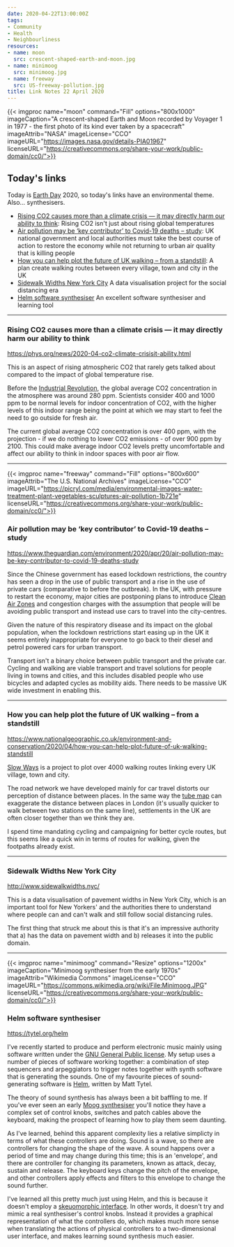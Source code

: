 ```yaml
---
date: 2020-04-22T13:00:00Z
tags:
- Community
- Health
- Neighbourliness
resources:
- name: moon
  src: crescent-shaped-earth-and-moon.jpg
- name: minimoog
  src: minimoog.jpg
- name: freeway
  src: US-freeway-pollution.jpg
title: Link Notes 22 April 2020
---
```


{{< imgproc
    name="moon"
    command="Fill"
    options="800x1000"
    imageCaption="A crescent-shaped Earth and Moon recorded by Voyager 1 in 1977 - the first photo of its kind ever taken by a spacecraft"
    imageAttrib="NASA"
    imageLicense="CCO"
    imageURL="https://images.nasa.gov/details-PIA01967"
    licenseURL="https://creativecommons.org/share-your-work/public-domain/cc0/">}}

## Today's links

Today is [Earth Day](https://en.wikipedia.org/wiki/Earth_Day) 2020, so today's links have an environmental theme. Also&hellip; synthesisers. 

* [Rising CO2 causes more than a climate crisis — it may directly harm our ability to think](/blog/links/2020/04/22#rising-co2-causes-more-than-a-climate-crisis-it-may-directly-harm-our-ability-to-think): Rising CO2 isn't just about rising global temperatures
* [Air pollution may be ‘key contributor’ to Covid-19 deaths – study](/blog/links/2020/04/22#air-pollution-may-be-key-contributor-to-covid-19-deaths-study): UK national government and local authorities must take the best course of action to restore the economy while not returning to urban air quality that is killing people 
* [How you can help plot the future of UK walking – from a standstill](/blog/links/2020/04/22#how-you-can-help-plot-the-future-of-uk-walking-from-a-standstill): A plan create walking routes between every village, town and city in the UK
* [Sidewalk Widths New York City](/blog/links/2020/04/22#sidewalk-widths-new-york-city) A data visualisation project for the social distancing era
* [Helm software synthesiser](/blog/links/2020/04/22#helm-software-synthesiser) An excellent software synthesiser and learning tool

<!-- * [Using a 1930 Teletype as a Linux Terminal](/blog/links/2020/04/21#using-a-1930-teletype-as-a-linux-terminal): Using 1930s tech to operate a modern computer. -->

<!--more-->

---

### Rising CO2 causes more than a climate crisis — it may directly harm our ability to think

https://phys.org/news/2020-04-co2-climate-crisisit-ability.html

This is an aspect of rising atmospheric CO2 that rarely gets talked about compared to the impact of global temperature rise. 

Before the [Industrial Revolution](https://en.wikipedia.org/wiki/Industrial_Revolution), the global average CO2 concentration in the atmosphere was around 280 ppm. Scientists consider 400 and 1000 ppm to be normal levels for indoor concentration of CO2, with the higher levels of this indoor range being the point at which we may start to feel the need to go outside for fresh air.

The current global average CO2 concentration is over 400 ppm, with the projection - if we do nothing to lower CO2 emissions - of over 900 ppm by 2100. This could make average indoor CO2 levels pretty uncomfortable and affect our ability to think in indoor spaces with poor air flow.

---

{{< imgproc
    name="freeway"
    command="Fill"
    options="800x600"
    imageAttrib="The U.S. National Archives"
    imageLicense="CCO"
    imageURL="https://picryl.com/media/environmental-images-water-treatment-plant-vegetables-sculptures-air-pollution-1b721e"
    licenseURL="https://creativecommons.org/share-your-work/public-domain/cc0/">}}


### Air pollution may be ‘key contributor’ to Covid-19 deaths – study

https://www.theguardian.com/environment/2020/apr/20/air-pollution-may-be-key-contributor-to-covid-19-deaths-study

Since the Chinese government has eased lockdown restrictions, the country has seen a drop in the use of public transport and a rise in the use of private cars (comparative to before the outbreak). In the UK, with pressure to restart the economy, major cities are postponing plans to introduce [Clean Air Zones](https://en.wikipedia.org/wiki/Clean_Air_Zone) and congestion charges with the assumption that people will be avoiding public transport and instead use cars to travel into the city-centres.

Given the nature of this respiratory disease and its impact on the global population, when the lockdown restrictions start easing up in the UK it seems entirely inappropriate for everyone to go back to their diesel and petrol powered cars for urban transport.

Transport isn't a binary choice between public transport and the private car. Cycling and walking are viable transport and travel solutions for people living in towns and cities, and this includes disabled people who use bicycles and adapted cycles as mobility aids. There needs to be massive UK wide investment in enabling this.

---

### How you can help plot the future of UK walking – from a standstill

https://www.nationalgeographic.co.uk/environment-and-conservation/2020/04/how-you-can-help-plot-future-of-uk-walking-standstill

[Slow Ways](https://ravenellison.com/portfolio/slow-ways/) is a project to plot over 4000 walking routes linking every UK village, town and city. 

The road network we have developed mainly for car travel distorts our perception of distance between places. In the same way the [tube map](https://en.wikipedia.org/wiki/Tube_map) can exaggerate the distance between places in London (it's usually quicker to walk between two stations on the same line), settlements in the UK are often closer together than we think they are.

I spend time mandating cycling and campaigning for better cycle routes, but this seems like a quick win in terms of routes for walking, given the footpaths already exist.

---


### Sidewalk Widths New York City

http://www.sidewalkwidths.nyc/

This is a data visualisation of pavement widths in New York City, which is an important tool for New Yorkers' and the authorities there to understand where people can and can't walk and still follow social distancing rules.

The first thing that struck me about this is that it's an impressive authority that a) has the data on pavement width and b) releases it into the public domain.

---

{{< imgproc
    name="minimoog"
    command="Resize"
    options="1200x"
    imageCaption="Minimoog synthesiser from the early 1970s"
    imageAttrib="Wikimedia Commons"
    imageLicense="CCO"
    imageURL="https://commons.wikimedia.org/wiki/File:Minimoog.JPG"
    licenseURL="https://creativecommons.org/share-your-work/public-domain/cc0/">}}

### Helm software synthesiser

https://tytel.org/helm

I've recently started to produce and perform electronic music mainly using software written under the [GNU General Public license](https://en.wikipedia.org/wiki/GNU_General_Public_License). My setup uses a number of pieces of software working together: a combination of step sequencers and arpeggiators to trigger notes together with synth software that is generating the sounds. One of my favourite pieces of sound-generating software is [Helm](https://tytel.org/helm/), written by Matt Tytel. 

The theory of sound synthesis has always been a bit baffling to me. If you've ever seen an early [Moog synthesiser](https://en.wikipedia.org/wiki/Moog_synthesizer) you'll notice they have a complex set of control knobs, switches and patch cables above the keyboard, making the prospect of learning how to play them seem daunting.

As I've learned, behind this apparent complexity lies a relative simplicty in terms of what these controllers are doing. Sound is a wave, so there are controllers for changing the shape of the wave. A sound happens over a period of time and may change during this time; this is an 'envelope', and there are controller for changing its parameters, known as attack, decay, sustain and release. The keyboard keys change the pitch of the envelope, and other controllers apply effects and filters to this envelope to change the sound further.

I've learned all this pretty much just using Helm, and this is because it doesn't employ a [skeuomorphic interface](https://en.wikipedia.org/wiki/Skeuomorph). In other words, it doesn't try and mimic a real synthesiser's control knobs. Instead it provides a graphical representation of what the controllers do, which makes much more sense when translating the actions of physical controllers to a two-dimensional user interface, and makes learning sound synthesis much easier.
